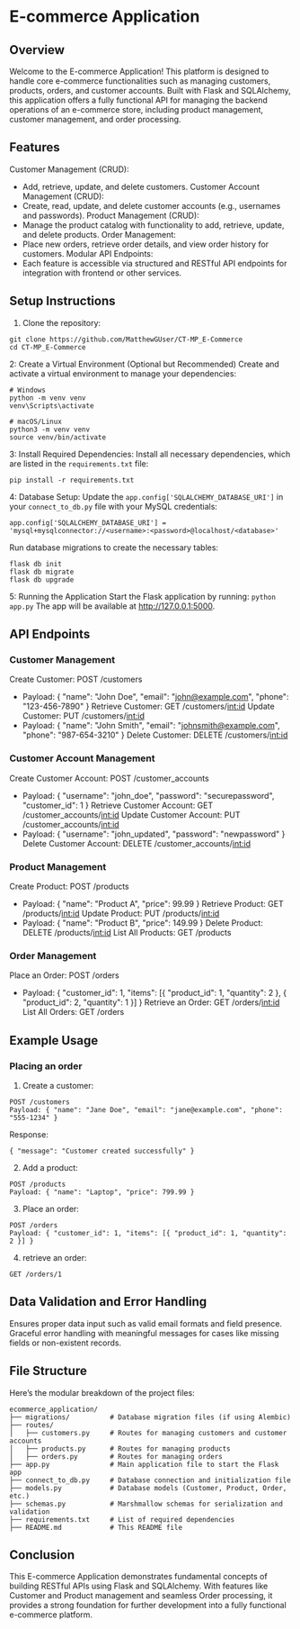 # E-commerce Application

## Overview
Welcome to the E-commerce Application! This platform is designed to handle core e-commerce functionalities such as managing customers, products, orders, and customer accounts. Built with Flask and SQLAlchemy, this application offers a fully functional API for managing the backend operations of an e-commerce store, including product management, customer management, and order processing.

## Features
Customer Management (CRUD):
* Add, retrieve, update, and delete customers.
Customer Account Management (CRUD):
* Create, read, update, and delete customer accounts (e.g., usernames and passwords).
Product Management (CRUD):
* Manage the product catalog with functionality to add, retrieve, update, and delete products.
Order Management:
* Place new orders, retrieve order details, and view order history for customers.
Modular API Endpoints:
* Each feature is accessible via structured and RESTful API endpoints for integration with frontend or other services.

## Setup Instructions
1. Clone the repository:
```
git clone https://github.com/MatthewGUser/CT-MP_E-Commerce
cd CT-MP_E-Commerce
```
2: Create a Virtual Environment (Optional but Recommended)
Create and activate a virtual environment to manage your dependencies:
```
# Windows
python -m venv venv
venv\Scripts\activate

# macOS/Linux
python3 -m venv venv
source venv/bin/activate
```
3: Install Required Dependencies:
Install all necessary dependencies, which are listed in the `requirements.txt` file:
```
pip install -r requirements.txt
```
4: Database Setup:
Update the `app.config['SQLALCHEMY_DATABASE_URI']` in your `connect_to_db.py` file with your MySQL credentials:
```
app.config['SQLALCHEMY_DATABASE_URI'] = 'mysql+mysqlconnector://<username>:<password>@localhost/<database>'
```

Run database migrations to create the necessary tables:
```
flask db init
flask db migrate
flask db upgrade
```
5: Running the Application
Start the Flask application by running:
`python app.py`
The app will be available at http://127.0.0.1:5000.

## API Endpoints
### Customer Management
Create Customer: POST /customers
* Payload: { "name": "John Doe", "email": "john@example.com", "phone": "123-456-7890" }
Retrieve Customer: GET /customers/<int:id>
Update Customer: PUT /customers/<int:id>
* Payload: { "name": "John Smith", "email": "johnsmith@example.com", "phone": "987-654-3210" }
Delete Customer: DELETE /customers/<int:id>

### Customer Account Management
Create Customer Account: POST /customer_accounts
* Payload: { "username": "john_doe", "password": "securepassword", "customer_id": 1 }
Retrieve Customer Account: GET /customer_accounts/<int:id>
Update Customer Account: PUT /customer_accounts/<int:id>
* Payload: { "username": "john_updated", "password": "newpassword" }
Delete Customer Account: DELETE /customer_accounts/<int:id>

### Product Management
Create Product: POST /products
* Payload: { "name": "Product A", "price": 99.99 }
Retrieve Product: GET /products/<int:id>
Update Product: PUT /products/<int:id>
* Payload: { "name": "Product B", "price": 149.99 }
Delete Product: DELETE /products/<int:id>
List All Products: GET /products

### Order Management
Place an Order: POST /orders
* Payload: { "customer_id": 1, "items": [{ "product_id": 1, "quantity": 2 }, { "product_id": 2, "quantity": 1 }] }
Retrieve an Order: GET /orders/<int:id>
List All Orders: GET /orders

## Example Usage
### Placing an order
1. Create a customer:
```
POST /customers
Payload: { "name": "Jane Doe", "email": "jane@example.com", "phone": "555-1234" }
```
Response:
```
{ "message": "Customer created successfully" }
```
2. Add a product:
```
POST /products
Payload: { "name": "Laptop", "price": 799.99 }
```
3. Place an order:
```
POST /orders
Payload: { "customer_id": 1, "items": [{ "product_id": 1, "quantity": 2 }] }
```
4. retrieve an order:
```
GET /orders/1
```

## Data Validation and Error Handling
Ensures proper data input such as valid email formats and field presence.
Graceful error handling with meaningful messages for cases like missing fields or non-existent records.

## File Structure
Here’s the modular breakdown of the project files:
```
ecommerce_application/
├── migrations/          # Database migration files (if using Alembic)
├── routes/
│   ├── customers.py     # Routes for managing customers and customer accounts
│   ├── products.py      # Routes for managing products
│   ├── orders.py        # Routes for managing orders
├── app.py               # Main application file to start the Flask app
├── connect_to_db.py     # Database connection and initialization file
├── models.py            # Database models (Customer, Product, Order, etc.)
├── schemas.py           # Marshmallow schemas for serialization and validation
├── requirements.txt     # List of required dependencies
├── README.md            # This README file
```


## Conclusion
This E-commerce Application demonstrates fundamental concepts of building RESTful APIs using Flask and SQLAlchemy. With features like Customer and Product management and seamless Order processing, it provides a strong foundation for further development into a fully functional e-commerce platform.
